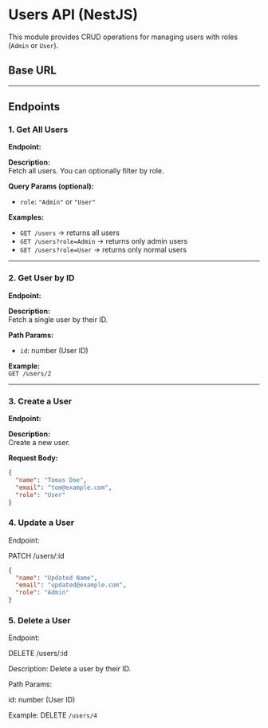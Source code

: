 # Users API (NestJS)

This module provides CRUD operations for managing users with roles (`Admin` or `User`).

## Base URL

---

## Endpoints

### 1. Get All Users

**Endpoint:**

**Description:**  
Fetch all users. You can optionally filter by role.

**Query Params (optional):**

- `role`: `"Admin"` or `"User"`

**Examples:**

- `GET /users` → returns all users
- `GET /users?role=Admin` → returns only admin users
- `GET /users?role=User` → returns only normal users

---

### 2. Get User by ID

**Endpoint:**

**Description:**  
Fetch a single user by their ID.

**Path Params:**

- `id`: number (User ID)

**Example:**  
`GET /users/2`

---

### 3. Create a User

**Endpoint:**

**Description:**  
Create a new user.

**Request Body:**

```json
{
  "name": "Tomas Doe",
  "email": "tom@example.com",
  "role": "User"
}
```

### 4. Update a User

Endpoint:

PATCH /users/:id

```json
{
  "name": "Updated Name",
  "email": "updated@example.com",
  "role": "Admin"
}
```

### 5. Delete a User

Endpoint:

DELETE /users/:id

Description:
Delete a user by their ID.

Path Params:

id: number (User ID)

Example:
DELETE `/users/4`
